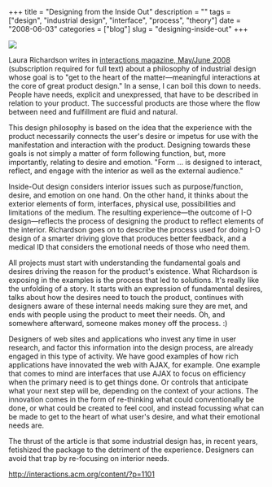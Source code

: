 +++
title = "Designing from the Inside Out"
description = ""
tags = ["design", "industrial design", "interface", "process", "theory"]
date = "2008-06-03"
categories = ["blog"]
slug = "designing-inside-out"
+++



  <div class="notebook-screenshot"><a href="http://interactions.acm.org/content/?p=1101"><img src="http://media.konigi.com/bluga/wt4845c68eaefef.jpg"/></a></div><p>Laura Richardson writes in <a href="http://interactions.acm.org/content/?p=1101">interactions magazine, May/June 2008</a> (subscription required for full text) about a philosophy of industrial design whose goal is to "get to the heart of the matter&#8212;meaningful interactions at the core of great product design." In a sense, I can boil this down to needs. People have needs, explicit and unexpressed, that have to be described in relation to your product. The successful products are those where the flow between need and fulfillment are fluid and natural.</p>
<p>This design philosophy is based on the idea that the experience with the product necessarily connects the user's desire or impetus for use with the manifestation and interaction with the product. Designing towards these goals is not simply a matter of form following function, but, more importantly, relating to desire and emotion. "Form ... is designed to interact, reflect, and engage with the interior as well as the external audience." </p>
<p>Inside-Out design considers interior issues such as purpose/function, desire, and emotion on one hand. On the other hand, it thinks about the exterior elements of form, interfaces, physical use, possibilities and limitations of the medium. The resulting experience&#8212;the outcome of I-O design&#8212;reflects the process of designing the product to reflect elements of the interior. Richardson goes on to describe the process used for doing I-O design of a smarter driving glove that produces better feedback, and a medical ID that considers the emotional needs of those who need them.  </p>
<p>All projects must start with understanding the fundamental goals and desires driving the reason for the product's existence. What Richardson is exposing in the examples is the process that led to solutions. It's really like the unfolding of a story. It starts with an expression of fundamental desires, talks about how the desires need to touch the product, continues with designers aware of these internal needs making sure they are met, and ends with people using the product to meet their needs. Oh, and somewhere afterward, someone makes money off the process. :)</p>
<p>Designers of web sites and applications who invest any time in user research, and factor this information into the design process, are already engaged in this type of activity. We have good examples of how rich applications have innovated the web with AJAX, for example. One example that comes to mind are interfaces that use AJAX to focus on efficiency when the primary need is to get things done. Or controls that anticipate what your next step will be, depending on the context of your actions. The innovation comes in the form of re-thinking what could conventionally be done, or what could be created to feel cool, and instead focussing what can be made to get to the heart of what user's desire, and what their emotional needs are.</p>
<p>The thrust of the article is that some industrial design has, in recent years, fetishized the package to the detriment of the experience. Designers can avoid that trap by re-focusing on interior needs.</p>
    
  <a href="http://interactions.acm.org/content/?p=1101">http://interactions.acm.org/content/?p=1101</a>

